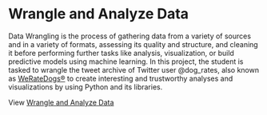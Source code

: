 # Wrangle and Analyze Data
Data Wrangling is the process of gathering data from a variety of sources and in a variety of formats, assessing its quality and structure, and cleaning it before performing further tasks like analysis, visualization, or build predictive models using machine learning.
In this project, the student is tasked to wrangle the tweet archive of Twitter user @dog_rates, also known as [WeRateDogs®](https://twitter.com/dog_rates) to create interesting and trustworthy analyses and visualizations by using Python and its libraries.

View [Wrangle and Analyze Data](https://nbviewer.org/github/DSKunth/Data-Preprocessing/blob/main/Wrangle%20and%20Analyze%20Data.ipynb)
